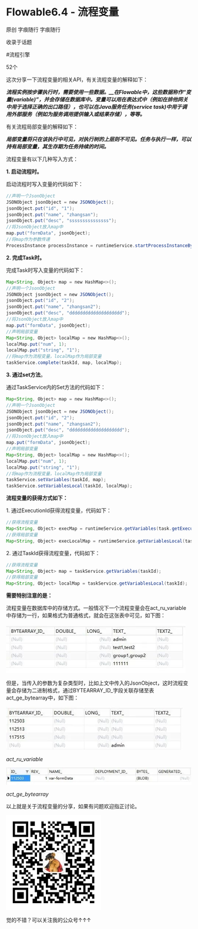 # Flowable6.4 - 流程变量
原创 字痕随行 字痕随行

收录于话题

#流程引擎

52个

这次分享一下流程变量的相关API，有关流程变量的解释如下：



***流程实例按步骤执行时，需要使用一些数据。\_\_在Flowable中，这些数据称作“变量(variable)”，并会存储在数据库中。变量可以用在表达式中（例如在排他网关中用于选择正确的出口路径），也可以在Java服务任务(service task)中用于调用外部服务（例如为服务调用提供输入或结果存储），等等。***

有关流程局部变量的解释如下：



***局部变量将只在该执行中可见，对执行树的上层则不可见。任务与执行一样，可以持有局部变量，其生存期为任务持续的时间。***



流程变量有以下几种写入方式：

**1\. 启动流程时。**

启动流程时写入变量的代码如下：

```Java
//声明一个JsonObject
JSONObject jsonObject = new JSONObject();
jsonObject.put("id", "1");
jsonObject.put("name", "zhangsan");
jsonObject.put("desc", "sssssssssssssss");
//将JsonObject放入map中
map.put("formData", jsonObject);
//将map作为参数传递
ProcessInstance processInstance = runtimeService.startProcessInstanceByKey(modelData.getKey(), "myTestFlow1", map);

```
**2\. 完成Task时。**

完成Task时写入变量的代码如下：

```Java
Map<String, Object> map = new HashMap<>();
//声明一个JsonObject
JSONObject jsonObject = new JSONObject();
jsonObject.put("id", "2");
jsonObject.put("name", "zhangsan2");
jsonObject.put("desc", "dddddddddddddddddddd");
//将JsonObject放入map中
map.put("formData", jsonObject);
//声明局部变量
Map<String, Object> localMap = new HashMap<>();
localMap.put("num", 1);
localMap.put("string", "1");
//将map作为流程变量，localMap作为局部变量
taskService.complete(taskId, map, localMap);

```
**3\. 通过set方法**。

通过TaskService内的Set方法的代码如下：

```Java
Map<String, Object> map = new HashMap<>();
//声明一个JsonObject
JSONObject jsonObject = new JSONObject();
jsonObject.put("id", "2");
jsonObject.put("name", "zhangsan2");
jsonObject.put("desc", "dddddddddddddddddddd");
//将JsonObject放入map中
map.put("formData", jsonObject);
//声明局部变量
Map<String, Object> localMap = new HashMap<>();
localMap.put("num", 1);
localMap.put("string", "1");
//将map作为流程变量，localMap作为局部变量
taskService.setVariables(taskId, map);
taskService.setVariablesLocal(taskId, localMap);

```
**流程变量的获得方式如下：**



1\. 通过ExecutionId获得流程变量，代码如下：

```Java
//获得流程变量
Map<String, Object> execMap = runtimeService.getVariables(task.getExecutionId());
//获得局部变量
Map<String, Object> execLocalMap = runtimeService.getVariablesLocal(task.getExecutionId());

```
2\. 通过TaskId获得流程变量，代码如下：

```Java
//获得流程变量
Map<String, Object> map = taskService.getVariables(taskId);
//获得局部变量
Map<String, Object> localMap = taskService.getVariablesLocal(taskId);

```
**需要特别注意的是：**

流程变量在数据库中的存储方式。一般情况下一个流程变量会在act\_ru\_variable中存储为一行，如果格式为普通格式，就会在这张表中可见，如下图：

![image](../../images/Flowable6-流程变量/640.jpg)

但是，当传入的参数为复杂类型时，比如上文中传入的JsonObject，这时流程变量会存储为二进制格式，通过BYTEARRAY\_ID\_字段关联存储至表act\_ge\_bytearray中，如下图：

![image](../../images/Flowable6-流程变量/640_2.jpg)

*act\_ru\_variable*

![image](../../images/Flowable6-流程变量/640_3.jpg)

*act\_ge\_bytearray*

以上就是关于流程变量的分享，如果有问题欢迎指正讨论。

![image](../../images/公众号.jpg)

觉的不错？可以关注我的公众号↑↑↑